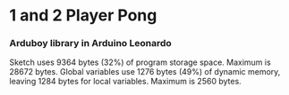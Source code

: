 # 1 and 2 Player Pong
### Arduboy library in Arduino Leonardo

Sketch uses 9364 bytes (32%) of program storage space. Maximum is 28672 bytes.
Global variables use 1276 bytes (49%) of dynamic memory, leaving 1284 bytes for local variables. Maximum is 2560 bytes.

